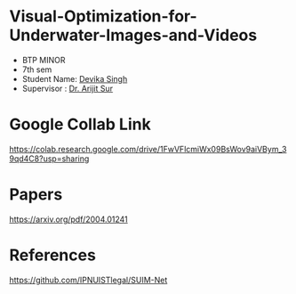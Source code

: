 # Visual-Optimization-for-Underwater-Images-and-Videos
- BTP MINOR
- 7th sem
- Student Name: [Devika Singh](https://www.linkedin.com/in/devika-singh-982436255/)
- Supervisor : [Dr. Arijit Sur](https://www.iitg.ac.in/arijit/)

# Google Collab Link
https://colab.research.google.com/drive/1FwVFlcmiWx09BsWov9aiVBym_39qd4C8?usp=sharing

# Papers
https://arxiv.org/pdf/2004.01241

# References
https://github.com/IPNUISTlegal/SUIM-Net
